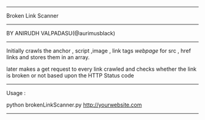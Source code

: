 ***********************
Broken Link Scanner 
***********************

BY ANIRUDH VALPADASU(@aurimusblack)

-----------------------------------------------------------------------------------------------------------------------------------

Initially crawls the anchor , script ,image , link tags *webpage* for src , href links and stores them in an array.

later makes a get request to every link crawled and checks whether the link is broken or not based upon the HTTP Status code 

----------------------------------------------------------------------------------------------------------------------------------

Usage :

python brokenLinkScanner.py http://yourwebsite.com

----------------------------------------------------------------------------------------------------------------------------------
